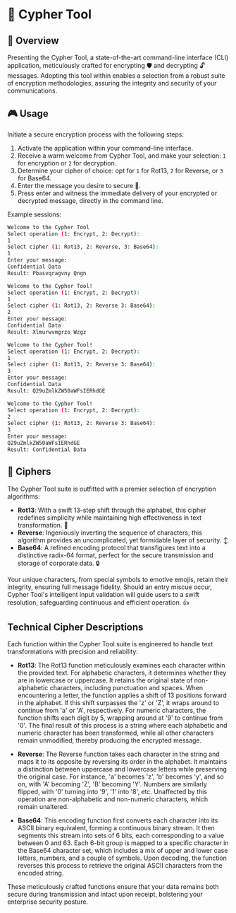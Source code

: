 # 🚀 Cypher Tool

## 🌟 Overview

Presenting the Cypher Tool, a state-of-the-art command-line interface (CLI) application, meticulously crafted for encrypting 🛡️ and decrypting 🔓 messages. Adopting this tool within enables a selection from a robust suite of encryption methodologies, assuring the integrity and security of your communications.

## 🎮 Usage

Initiate a secure encryption process with the following steps:

1. Activate the application within your command-line interface.
2. Receive a warm welcome from Cypher Tool, and make your selection: `1` for encryption or `2` for decryption.
3. Determine your cipher of choice: opt for `1` for Rot13, `2` for Reverse, or `3` for Base64.
4. Enter the message you desire to secure 📝.
5. Press enter and witness the immediate delivery of your encrypted or decrypted message, directly in the command line.

Example sessions:

```bash
Welcome to the Cypher Tool
Select operation (1: Encrypt, 2: Decrypt):
1
Select cipher (1: Rot13, 2: Reverse, 3: Base64):
1
Enter your message:
Confidential Data
Result: Pbasvqragvny Qngn
```
```bash
Welcome to the Cypher Tool!
Select operation (1: Encrypt, 2: Decrypt):
1
Select cipher (1: Rot13, 2: Reverse 3: Base64):
2
Enter your message:
Confidential Data
Result: Xlmurwvmgrzo Wzgz
```
```bash
Welcome to the Cypher Tool!
Select operation (1: Encrypt, 2: Decrypt):
1
Select cipher (1: Rot13, 2: Reverse 3: Base64):
3
Enter your message:
Confidential Data
Result: Q29uZmlkZW50aWFsIERhdGE
```
```bash
Welcome to the Cypher Tool!
Select operation (1: Encrypt, 2: Decrypt):
2
Select cipher (1: Rot13, 2: Reverse 3: Base64):
3
Enter your message:
Q29uZmlkZW50aWFsIERhdGE
Result: Confidential Data
```
## 🧩 Ciphers

The Cypher Tool suite is outfitted with a premier selection of encryption algorithms:

- **Rot13**: With a swift 13-step shift through the alphabet, this cipher redefines simplicity while maintaining high effectiveness in text transformation. 🔄
- **Reverse**: Ingeniously inverting the sequence of characters, this algorithm provides an uncomplicated, yet formidable layer of security. ↕️
- **Base64**: A refined encoding protocol that transfigures text into a distinctive radix-64 format, perfect for the secure transmission and storage of corporate data. 🔒

Your unique characters, from special symbols to emotive emojis, retain their integrity, ensuring full message fidelity. Should an entry miscue occur, Cypher Tool's intelligent input validation will guide users to a swift resolution, safeguarding continuous and efficient operation. 👍

## Technical Cipher Descriptions

Each function within the Cypher Tool suite is engineered to handle text transformations with precision and reliability:

- **Rot13**: The Rot13 function meticulously examines each character within the provided text. For alphabetic characters, it determines whether they are in lowercase or uppercase. It retains the original state of non-alphabetic characters, including punctuation and spaces. When encountering a letter, the function applies a shift of 13 positions forward in the alphabet. If this shift surpasses the 'z' or 'Z', it wraps around to continue from 'a' or 'A', respectively. For numeric characters, the function shifts each digit by 5, wrapping around at '9' to continue from '0'. The final result of this process is a string where each alphabetic and numeric character has been transformed, while all other characters remain unmodified, thereby producing the encrypted message.

- **Reverse**: The Reverse function takes each character in the string and maps it to its opposite by reversing its order in the alphabet. It maintains a distinction between uppercase and lowercase letters while preserving the original case. For instance, 'a' becomes 'z', 'b' becomes 'y', and so on, with 'A' becoming 'Z', 'B' becoming 'Y'. Numbers are similarly flipped, with '0' turning into '9', '1' into '8', etc. Unaffected by this operation are non-alphabetic and non-numeric characters, which remain unaltered.

- **Base64**: This encoding function first converts each character into its ASCII binary equivalent, forming a continuous binary stream. It then segments this stream into sets of 6 bits, each corresponding to a value between 0 and 63. Each 6-bit group is mapped to a specific character in the Base64 character set, which includes a mix of upper and lower case letters, numbers, and a couple of symbols. Upon decoding, the function reverses this process to retrieve the original ASCII characters from the encoded string.

These meticulously crafted functions ensure that your data remains both secure during transmission and intact upon receipt, bolstering your enterprise security posture.
